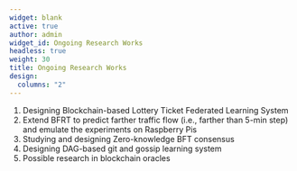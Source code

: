 ```yaml
---
widget: blank
active: true
author: admin
widget_id: Ongoing Research Works
headless: true
weight: 30
title: Ongoing Research Works
design:
  columns: "2"
---
```

1. Designing Blockchain-based Lottery Ticket Federated Learning System
2. Extend BFRT to predict farther traffic flow (i.e., farther than 5-min step) and emulate the experiments on Raspberry Pis
3. Studying and designing Zero-knowledge BFT consensus
4. Designing DAG-based git and gossip learning system
5. Possible research in blockchain oracles